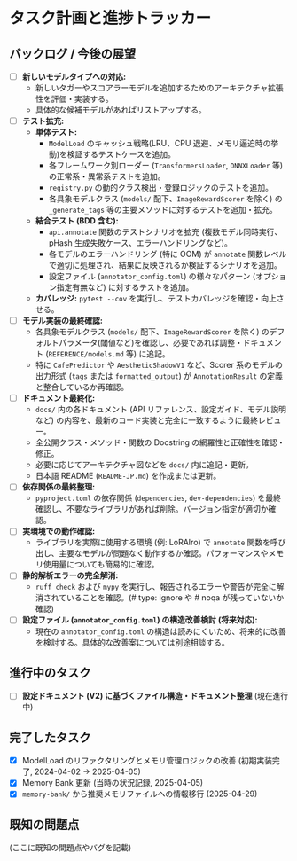 # タスク計画と進捗トラッカー

## バックログ / 今後の展望

- [ ] **新しいモデルタイプへの対応:**
    - 新しいタガーやスコアラーモデルを追加するためのアーキテクチャ拡張性を評価・実装する。
    - 具体的な候補モデルがあればリストアップする。
- [ ] **テスト拡充:**
    - **単体テスト:**
        - `ModelLoad` のキャッシュ戦略(LRU、CPU 退避、メモリ逼迫時の挙動)を検証するテストケースを追加。
        - 各フレームワーク別ローダー (`TransformersLoader`, `ONNXLoader` 等) の正常系・異常系テストを追加。
        - `registry.py` の動的クラス検出・登録ロジックのテストを追加。
        - 各具象モデルクラス (`models/` 配下、`ImageRewardScorer` を除く) の `_generate_tags` 等の主要メソッドに対するテストを追加・拡充。
    - **結合テスト (BDD 含む):**
        - `api.annotate` 関数のテストシナリオを拡充 (複数モデル同時実行、pHash 生成失敗ケース、エラーハンドリングなど)。
        - 各モデルのエラーハンドリング (特に OOM) が `annotate` 関数レベルで適切に処理され、結果に反映されるか検証するシナリオを追加。
        - 設定ファイル (`annotator_config.toml`) の様々なパターン (オプション指定有無など) に対するテストを追加。
    - **カバレッジ:** `pytest --cov` を実行し、テストカバレッジを確認・向上させる。
- [ ] **モデル実装の最終確認:**
    - 各具象モデルクラス (`models/` 配下、`ImageRewardScorer` を除く) のデフォルトパラメータ(閾値など)を確認し、必要であれば調整・ドキュメント (`REFERENCE/models.md` 等) に追記。
    - 特に `CafePredictor` や `AestheticShadowV1` など、Scorer 系のモデルの出力形式 (`tags` または `formatted_output`) が `AnnotationResult` の定義と整合しているか再確認。
- [ ] **ドキュメント最終化:**
    - `docs/` 内の各ドキュメント (API リファレンス、設定ガイド、モデル説明など) の内容を、最新のコード実装と完全に一致するように最終レビュー。
    - 全公開クラス・メソッド・関数の Docstring の網羅性と正確性を確認・修正。
    - 必要に応じてアーキテクチャ図などを `docs/` 内に追記・更新。
    - 日本語 README (`README-JP.md`) を作成または更新。
- [ ] **依存関係の最終整理:**
    - `pyproject.toml` の依存関係 (`dependencies`, `dev-dependencies`) を最終確認し、不要なライブラリがあれば削除。バージョン指定が適切か確認。
- [ ] **実環境での動作確認:**
    - ライブラリを実際に使用する環境 (例: LoRAIro) で `annotate` 関数を呼び出し、主要なモデルが問題なく動作するか確認。パフォーマンスやメモリ使用量についても簡易的に確認。
- [ ] **静的解析エラーの完全解消:**
    - `ruff check` および `mypy` を実行し、報告されるエラーや警告が完全に解消されていることを確認。(# type: ignore や # noqa が残っていないか確認)
- [ ] **設定ファイル (`annotator_config.toml`) の構造改善検討 (将来対応):**
    - 現在の `annotator_config.toml` の構造は読みにくいため、将来的に改善を検討する。具体的な改善案については別途相談する。

## 進行中のタスク

- [ ] **設定ドキュメント (V2) に基づくファイル構造・ドキュメント整理** (現在進行中)

## 完了したタスク

- [x] ModelLoad のリファクタリングとメモリ管理ロジックの改善 (初期実装完了, 2024-04-02 -> 2025-04-05)
- [x] Memory Bank 更新 (当時の状況記録, 2025-04-05)
- [x] `memory-bank/` から推奨メモリファイルへの情報移行 (2025-04-29)

## 既知の問題点

(ここに既知の問題点やバグを記載)